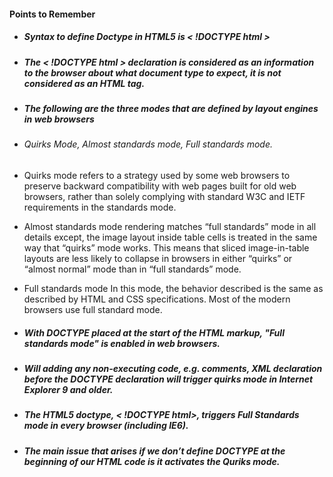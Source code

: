 #### Points to Remember

- ##### Syntax to define Doctype in HTML5 is < !DOCTYPE html >
- ##### The < !DOCTYPE html > declaration is considered as an information to the browser about what document type to expect, it is not considered as an HTML tag.

- ##### The following are the three modes that are defined by layout engines in web browsers

- ###### Quirks Mode, Almost standards mode, Full standards mode.

- Quirks mode refers to a strategy used by some web browsers to preserve backward compatibility with web pages built for old web browsers, rather than solely complying with standard W3C and IETF requirements in the standards mode.

- Almost standards mode rendering matches “full standards” mode in all details except, the image layout inside table cells is treated in the same way that “quirks” mode works. This means that sliced image-in-table layouts are less likely to collapse in browsers in either “quirks” or “almost normal” mode than in “full standards” mode.

- Full standards mode In this mode, the behavior described is the same as described by HTML and CSS specifications. Most of the modern browsers use full standard mode.

- ##### With DOCTYPE placed at the start of the HTML markup, "Full standards mode" is enabled in web browsers.

- ##### Will adding any non-executing code, e.g. comments, XML declaration before the DOCTYPE declaration will trigger quirks mode in Internet Explorer 9 and older.

- ##### The HTML5 doctype, < !DOCTYPE html>, triggers Full Standards mode in every browser (including IE6).

- ##### The main issue that arises if we don’t define DOCTYPE at the beginning of our HTML code is it activates the Quriks mode.

####
